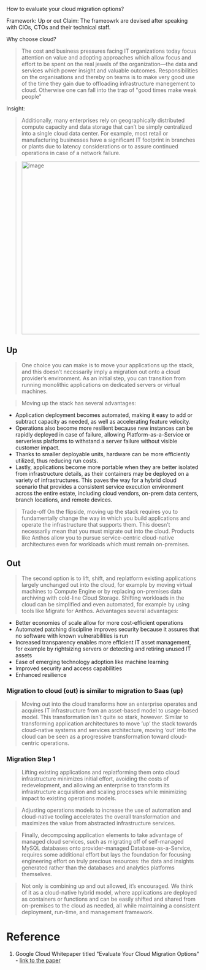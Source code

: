 How to evaluate your cloud migration options?

Framework: Up or out
Claim: The frameowrk are devised after speaking with CIOs, CTOs and their technical staff. 

Why choose cloud? 
> The cost and business pressures facing IT organizations
today focus attention on value and adopting approaches
which allow focus and effort to be spent on the real jewels
of the organization—the data and services which power
insight and valuable outcomes.
Responsibilities on the organisations and thereby on teams is to make very good use of the time they gain due to offloading infrastructure manegement to cloud. Otherwise one can fall into the trap of "good times make weak people"

Insight: 
> Additionally, many enterprises rely on geographically distributed compute capacity and data storage that can’t be simply centralized into a single cloud data center. For example, most retail or manufacturing businesses have a significant IT footprint in branches or plants due to latency considerations or to assure continued operations in case of a network failure. 

> <img width="922" height="451" alt="image" src="https://github.com/user-attachments/assets/0e17f251-38a7-4979-a479-02bf6f4d4ada" />

## Up 
> One choice you can make is to move your applications up the
stack, and this doesn’t necessarily imply a migration out onto a
cloud provider’s environment. As an initial step, you can
transition from running monolithic applications on dedicated
servers or virtual machines.

> Moving up the stack has several advantages:
-  Application deployment becomes automated, making it
easy to add or subtract capacity as needed, as well as
accelerating feature velocity.
- Operations also become more resilient because new
instances can be rapidly deployed in case of failure,
allowing Platform-as-a-Service or serverless platforms
to withstand a server failure without visible customer
impact.
- Thanks to smaller deployable units, hardware can be
more efficiently utilized, thus reducing run costs.
- Lastly, applications become more portable when they
are better isolated from infrastructure details, as their
containers may be deployed on a variety of
infrastructures. This paves the way for a hybrid cloud
scenario that provides a consistent service execution
environment across the entire estate, including cloud
vendors, on-prem data centers, branch locations, and
remote devices.

> Trade-off
> On the flipside, moving up the stack requires you to fundamentally change the way in which you build applications and operate the infrastructure that supports them. This doesn’t necessarily mean that you must migrate out into the cloud. Products like Anthos allow you to pursue service-centric cloud-native architectures even for workloads which must remain on-premises. 

## Out
> The second option is to lift, shift, and replatform existing applications largely unchanged out into the cloud, for example by moving virtual machines to Compute Engine or by replacing on-premises data archiving with cold-line Cloud Storage. Shifting workloads in the cloud can be simplified and even automated, for example by using tools like Migrate for Anthos.
> Advantages
> several advantages:
- Better economies of scale allow for more cost-efficient
operations
- Automated patching discipline improves security
because it assures that no software with known
vulnerabilities is run
- Increased transparency enables more efficient IT asset
management, for example by rightsizing servers or
detecting and retiring unused IT assets
- Ease of emerging technology adoption like machine
learning
- Improved security and access capabilities
- Enhanced resilience

### Migration to cloud (out) is similar to migration to Saas (up)
> Moving out into the cloud transforms how an enterprise operates and acquires IT infrastructure from an asset-based model to usage-based model. This transformation isn’t quite so stark, however.
>Similar to transforming application architectures to move ‘up’ the stack towards cloud-native systems and services architecture, moving ‘out’ into the cloud can be seen as a progressive transformation toward cloud-centric operations.

### Migration Step 1
> Lifting existing applications and replatforming them onto cloud infrastructure minimizes initial effort,
avoiding the costs of redevelopment, and allowing an enterprise to transform its infrastructure acquisition and scaling processes while minimizing impact to existing operations models.

> Adjusting operations models to increase the use of automation and cloud-native tooling accelerates the overall transformation and maximizes the value from abstracted infrastructure services.

> Finally, decomposing application elements to take advantage of managed cloud services, such as migrating off of self-managed MySQL databases onto provider-managed Database-as-a-Service, requires some additional effort but lays the foundation for focusing engineering effort on truly precious resources: the data and insights generated rather than the databases and analytics platforms themselves. 

> Not only is combining up and out allowed, it’s encouraged. We think of it as a cloud-native hybrid model, where applications are deployed as containers or functions and can be easily shifted and shared from on-premises to the cloud as needed, all while maintaining a consistent deployment, run-time, and management framework.

# Reference
1. Google Cloud Whitepaper titled "Evaluate Your Cloud Migration Options" - [link to the paper](https://cloud.google.com/resources/understanding-cloud-migration-frameworks-whitepaper)
